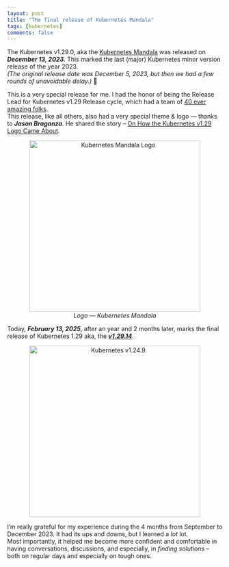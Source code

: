 ```yaml
---
layout: post
title: "The final release of Kubernetes Mandala"
tags: [kubernetes]
comments: false
---
```


The Kubernetes v1.29.0, aka the [Kubernetes Mandala](https://kubernetes.io/blog/2023/12/13/kubernetes-v1-29-release/) was released on _**December 13, 2023**_. This marked the last (major) Kubernetes minor version release of the year 2023.  
_(The original release date was December 5, 2023, but then we had a few rounds of unavoidable delay.)_ 🙂

This is a very special release for me. I had the honor of being the Release Lead for Kubernetes v1.29 Release cycle, which had a team of [40 ever amazing folks](https://github.com/kubernetes/sig-release/blob/master/releases/release-1.29/release-team.md).  
This release, like all others, also had a very special theme & logo — thanks to _**Jason Braganza**_. He shared the story – [On How the Kubernetes v1.29 Logo Came About](https://janusworx.com/work/on-how-the-kubernetes-v129-logo-came-about/). 

<div style="text-align: center;">

</div>

<figure style="text-align: center;">
  <img src="https://psaggu.com/assets/k8s-logo/k8s129.svg" alt="Kubernetes Mandala Logo" style="width: 400px;  display: block; margin: 0 auto;"/>
  <figcaption style="text-align: center;"><em>Logo — Kubernetes Mandala</em></figcaption>
</figure>

Today, _**February 13, 2025**_, after an year and 2 months later, marks the final release of Kubernetes 1.29 aka, the [_**v1.29.14**_](https://github.com/kubernetes/kubernetes/releases/tag/v1.29.14). 

<figure style="text-align: center;">
  <img src="https://github.com/user-attachments/assets/03ac8fbc-8bba-4e03-ac11-439156106a40" alt="Kubernetes v1.24.9" style="width: 400px;  display: block; margin: 0 auto;">
</figure>

I’m really grateful for my experience during the 4 months from September to December 2023. It had its ups and downs, but I learned a *lot* lot.  
Most importantly, it helped me become more confident and comfortable in having conversations, discussions, and especially, in _finding solutions_ – both on regular days and especially on tough ones.
